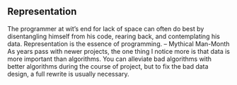 ## Representation

The programmer at wit’s end for lack of space can often do best by disentangling himself from his code, rearing back, and contemplating his data. Representation is the essence of programming. – Mythical Man-Month As years pass with newer projects, the one thing I notice more is that data is more important than algorithms. You can alleviate bad algorithms with better algorithms during the course of project, but to fix the bad data design, a full rewrite is usually necessary.
